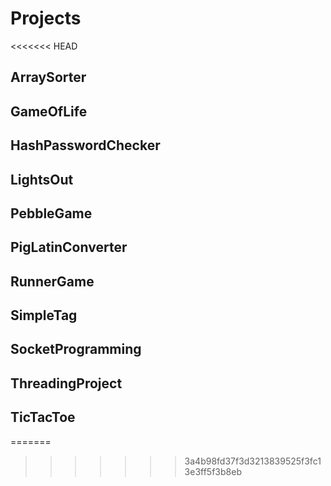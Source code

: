 # Projects
<<<<<<< HEAD

## ArraySorter 
## GameOfLife
## HashPasswordChecker
## LightsOut
## PebbleGame
## PigLatinConverter
## RunnerGame
## SimpleTag
## SocketProgramming
## ThreadingProject
## TicTacToe

=======
>>>>>>> 3a4b98fd37f3d3213839525f3fc13e3ff5f3b8eb

